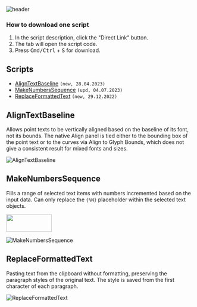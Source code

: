 ![header](https://i.ibb.co/mF018gV/emblem.png)

### How to download one script 
1. In the script description, click the "Direct Link" button.
2. The tab will open the script code.
3. Press <kbd>Cmd/Ctrl</kbd> + <kbd>S</kbd> for download.

## Scripts
* [AlignTextBaseline](https://github.com/motivate-soft/ai-es/blob/master/md/Text.md#aligntextbaseline) `(new, 28.04.2023)`
* [MakeNumbersSequence](https://github.com/motivate-soft/ai-es/blob/master/md/Text.md#makenumberssequence) `(upd, 04.07.2023)`
* [ReplaceFormattedText](https://github.com/motivate-soft/ai-es/blob/master/md/Text.md#replaceformattedtext) `(new, 29.12.2022)`

## AlignTextBaseline

Allows point texts to be vertically aligned based on the baseline of its font, not its bounds. The native Align panel is tied either to the bounding box of the point text or to the curves via Align to Glyph Bounds, which does not give a consistent result for mixed fonts and sizes.

![AlignTextBaseline](https://i.ibb.co/SVbx89c/Align-Text-Baseline.gif)

## MakeNumbersSequence

Fills a range of selected text items with numbers incremented based on the input data. Can only replace the `{%N}` placeholder within the selected text objects.

<a href="https://youtu.be/02SLTH26sMQ">
  <img width="122" height="47" src="https://i.ibb.co/fqdwXL6/youtube-badge.png">
</a>

![MakeNumbersSequence](https://i.ibb.co/VgqTcKw/Make-Numbers-Sequence.gif)

## ReplaceFormattedText

Pasting text from the clipboard without formatting, preserving the paragraph styles of the original text. The style is saved from the first character of each paragraph.

![ReplaceFormattedText](https://i.ibb.co/LQGmg1W/Replace-Formatted-Text.gif)

